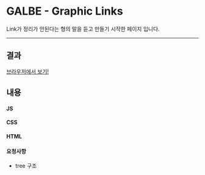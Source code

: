 # GALBE - Graphic Links

Link가 정리가 안된다는 형의 말을 듣고 만들기 시작한 페이지 입니다.

<hr>

## 결과

[브라우저에서 보기!](https://jh8057.github.io/zzemal/projects/graphicLinks/)

<!-- <img src="./result/1.jpg" width="40%" height="350px" title="1" alt="1"></img> -->

## 내용

#### JS

#### CSS

#### HTML

#### 요청사항

- tree 구조
